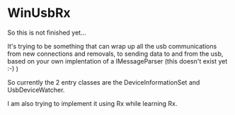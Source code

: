 WinUsbRx
========
So this is not finished yet...

It's trying to be something that can wrap up all the usb communications from new connections and removals, to sending data to and from the usb, based on your own implentation of a IMessageParser (this doesn't exist yet :-) )

So currently the 2 entry classes are the DeviceInformationSet and UsbDeviceWatcher.

I am also trying to implement it using Rx while learning Rx.
